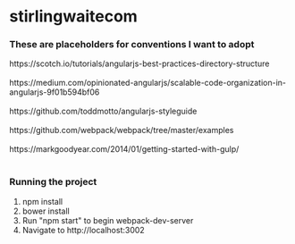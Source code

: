 # stirlingwaitecom

<h3>These are placeholders for conventions I want to adopt</h3>
https://scotch.io/tutorials/angularjs-best-practices-directory-structure <br/><br/>
https://medium.com/opinionated-angularjs/scalable-code-organization-in-angularjs-9f01b594bf06 <br/><br/>
https://github.com/toddmotto/angularjs-styleguide <br/><br/>
https://github.com/webpack/webpack/tree/master/examples <br/><br/>
https://markgoodyear.com/2014/01/getting-started-with-gulp/ <br/><br/>

<h3>Running the project</h3>

<ol>
    <li>npm install</li>
    <li>bower install</li>
    <li>Run "npm start" to begin webpack-dev-server</li>
    <li>Navigate to http://localhost:3002</li>
</ol>
